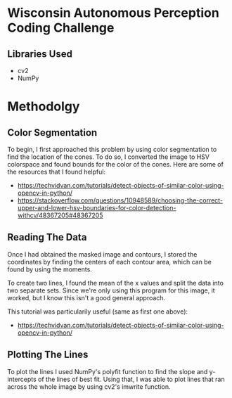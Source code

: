 # Wisconsin Autonomous Perception Coding Challenge

## Libraries Used
- cv2
- NumPy

# Methodolgy
## Color Segmentation
To begin, I first approached this problem by using color segmentation to find the location of the cones. To do so, I converted the image to HSV colorspace and found bounds for the color of the cones. Here are some of the resources that I found helpful:
- https://techvidvan.com/tutorials/detect-objects-of-similar-color-using-opencv-in-python/
- https://stackoverflow.com/questions/10948589/choosing-the-correct-upper-and-lower-hsv-boundaries-for-color-detection-withcv/48367205#48367205


## Reading The Data
Once I had obtained the masked image and contours, I stored the coordinates by finding the centers of each contour area, which can be found by using the moments.

To create two lines, I found the mean of the x values and split the data into two separate sets. Since we're only using this program for this image, it worked, but I know this isn't a good general approach.

This tutorial was particularily useful (same as first one above):
- https://techvidvan.com/tutorials/detect-objects-of-similar-color-using-opencv-in-python/


## Plotting The Lines
To plot the lines I used NumPy's polyfit function to find the slope and y-intercepts of the lines of best fit. Using that, I was able to plot lines that ran across the whole image by using cv2's imwrite function.